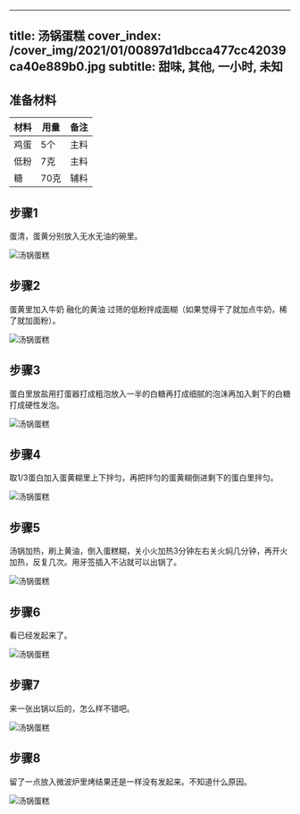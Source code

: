 
---
title: 汤锅蛋糕
cover_index: /cover_img/2021/01/00897d1dbcca477cc42039ca40e889b0.jpg
subtitle: 甜味, 其他, 一小时, 未知
---

## 准备材料

| 材料     | 用量 | 备注|
| ------- | ----- | --- |
| 鸡蛋 | 5个| 主料 |
| 低粉 | 7克| 主料 |
| 糖 | 70克| 辅料 |

## 步骤1

蛋清，蛋黄分别放入无水无油的碗里。

![汤锅蛋糕](https://i8.meishichina.com/attachment/recipe/201010/201010191048091.JPG?x-oss-process=style/p320) 

## 步骤2

蛋黄里加入牛奶 融化的黄油 过筛的低粉拌成面糊（如果觉得干了就加点牛奶，稀了就加面粉）。

![汤锅蛋糕](https://i8.meishichina.com/attachment/recipe/201010/201010191051231.JPG?x-oss-process=style/p320) 

## 步骤3

蛋白里放盐用打蛋器打成粗泡放入一半的白糖再打成细腻的泡沫再加入剩下的白糖打成硬性发泡。

![汤锅蛋糕](https://i8.meishichina.com/attachment/recipe/201010/201010191057007.JPG?x-oss-process=style/p320) 

## 步骤4

取1/3蛋白加入蛋黄糊里上下拌匀，再把拌匀的蛋黄糊倒进剩下的蛋白里拌匀。

![汤锅蛋糕](https://i8.meishichina.com/attachment/recipe/201010/201010191106209.JPG?x-oss-process=style/p320) 

## 步骤5

汤锅加热，刷上黄油，倒入蛋糕糊，关小火加热3分钟左右关火焖几分钟，再开火加热，反复几次。用牙签插入不沾就可以出锅了。

![汤锅蛋糕](https://i8.meishichina.com/attachment/recipe/201010/201010191120219.JPG?x-oss-process=style/p320) 

## 步骤6

看已经发起来了。

![汤锅蛋糕](https://i8.meishichina.com/attachment/recipe/201010/201010191122393.JPG?x-oss-process=style/p320) 

## 步骤7

来一张出锅以后的，怎么样不错吧。

![汤锅蛋糕](https://i8.meishichina.com/attachment/recipe/201010/201010191126167.JPG?x-oss-process=style/p320) 

## 步骤8

留了一点放入微波炉里烤结果还是一样没有发起来。不知道什么原因。

![汤锅蛋糕](https://i8.meishichina.com/attachment/recipe/201010/201010191130322.JPG?x-oss-process=style/p320) 

